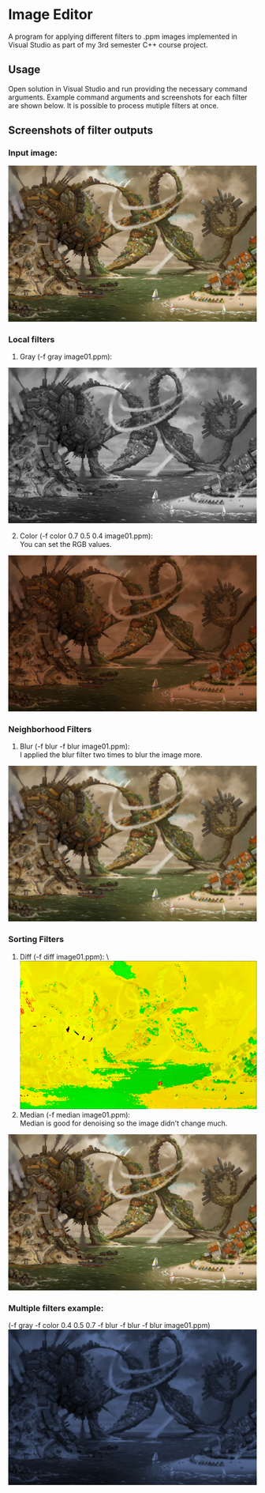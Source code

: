# Image Editor
A program for applying different filters to .ppm images implemented in Visual Studio as part of my 3rd semester C++ course project.

## Usage
Open solution in Visual Studio and run providing the necessary command arguments. Example command arguments and screenshots for each filter are shown below. It is possible to process mutiple filters at once.

## Screenshots of filter outputs

### Input image:
<img src="./input.png">

### Local filters
1. Gray (-f gray image01.ppm):
<img src="./gray.png">

2. Color (-f color 0.7 0.5 0.4 image01.ppm): \
You can set the RGB values.
<img src="./color.png">

### Neighborhood Filters
1. Blur (-f blur -f blur image01.ppm): \
I applied the blur filter two times to blur the image more.
<img src="./blur.png">


### Sorting Filters
1. Diff (-f diff image01.ppm): \ <img src="./diff.png">
2. Median (-f median image01.ppm): \
Median is good for denoising so the image didn't change much.
<img src="./median.png">

### Multiple filters example:
(-f gray -f color 0.4 0.5 0.7 -f blur -f blur -f blur image01.ppm) \
<img src="./multiple.png">
